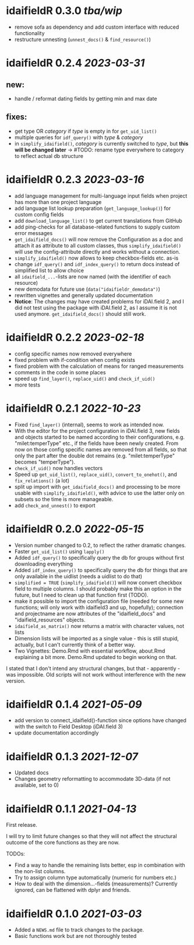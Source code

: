 # idaifieldR 0.3.0 _tba/wip_
* remove sofa as dependency and add custom interface with reduced functionality
* restructure unnesting (`unnest_docs()` & `find_resource()`)

# idaifieldR 0.2.4 _2023-03-31_
## new:  

* handle / reformat dating fields by getting min and max date

## fixes:

* get type OR *category* if *type* is empty in for `get_uid_list()`
* multiple queries for `idf_query()` with *type* & *category*
* in `simplify_idaifield()`, *category* is currently switched to *type*, 
  but **this will be changed later** -> #TODO: rename type everywhere to
  category to reflect actual db structure

# idaifieldR 0.2.3 _2023-03-16_
* add language management for multi-language input fields when project has more than one project language
* add language list lookup preparation (`get_language_lookup()`) for custom config fields
* add `download_language_list()` to get current translations from GitHub
* add ping-checks for all database-related functions to supply custom error messages
* `get_idaifield_docs()` will now remove the Configuration as a doc and attach it as attribute to all custom classes, thus `simplify_idaifield()` will use the config-attribute directly and works without a connection. 
* `simplify_idaifield()` now allows to keep checkbox-fields etc. as-is
* change `idf_query()` and `idf_index_query()` to return docs instead of simplified list to allow choice
* all `idaifield_...`-lists are now named (with the identifier of each resource)
* new demodata for future use (`data("idaifieldr_demodata")`)
* rewritten vignettes and generally updated documentation
* **Notice**: The changes may have created problems for iDAI.field 2, and I did not test using the package with iDAI.field 2, as I assume it is not used anymore. `get_idaifield_docs()` should still work.

# idaifieldR 0.2.2 _2023-02-18_
* config specific names now removed everywhere
* fixed problem with if-condition when config exists
* fixed problem with the calculation of means for ranged measurements
* comments in the code in some places
* speed up `find_layer()`, `replace_uid()` and `check_if_uid()` 
* more tests

# idaifieldR 0.2.1 _2022-10-23_
* Fixed `find_layer()` (internal), seems to work as intended now.
* With the editor for the project configuration in iDAI.field 3, new fields and objects started to be named according to their configurations, e.g. "milet:temperType" etc., if the fields have been newly created. From now on those config specific names are removed from all fields, so that only the part after the double dot remains (e.g. "milet:temperType" becomes "temperType").
* `check_if_uid()` now handles vectors
* Speed up `get_uid_list()`, `replace_uid()`, `convert_to_onehot()`, and `fix_relations()` (a lot)
* split up import with `get_idaifield_docs()` and processing to be more usable with `simplify_idaifield()`, with advice to use the latter only on subsets so the time is more manageable. 
* add `check_and_unnest()` to export


# idaifieldR 0.2.0 _2022-05-15_

* Version number changed to 0.2, to reflect the rather dramatic changes.
* Faster `get_uid_list()` using `lapply()`
* Added `idf_query()` to specifically query the db for groups without first downloading everything
* Added `idf_index_query()` to specifically query the db for things that are only available in the uidlist (needs a uidlist to do that)
* `simplified = TRUE` (`simplify_idaifield()`) will now convert checkbox field to multiple columns. I should probably make this an option in the future, but I need to clean up that function first (TODO).
* make it possible to import the configuration file (needed for some new functions; will only work with idaifield3 and up, hopefully); connection and projectname are now attributes of the "idaifield_docs" and "idaifield_resources" objects.
* `idaifield_as_matrix()` now returns a matrix with character values, not lists
* Dimension lists will be imported as a single value - this is still stupid, actually, but I can't currently think of a better way.
* Two Vignettes: Demo.Rmd with essential workflow, about.Rmd explaining a bit more. Demo.Rmd updated to begin working on that.


I stated that I don't intend any structural changes, but that - apparently - was impossible. Old scripts will not work without interference with the new version.

# idaifieldR 0.1.4 _2021-05-09_

* add version to connect_idaifield()-function since options have changed with the switch to Field Desktop (iDAI.field 3)
* update documentation accordingly

# idaifieldR 0.1.3 _2021-12-07_

* Updated docs
* Changes geometry reformatting to accommodate 3D-data (if not available, set to 0)

# idaifieldR 0.1.1 _2021-04-13_

First release. 

I will try to limit future changes so that they will not affect the structural outcome of the core functions as they are now. 

TODOs:
* Find a way to handle the remaining lists better, esp in combination with the non-list columns.
* Try to assign column type automatically (numeric for numbers etc.)
* How to deal with the dimension...-fields (measurements)? Currently ignored, can be flattened with dplyr and friends.


# idaifieldR 0.1.0 _2021-03-03_

* Added a `NEWS.md` file to track changes to the package.
* Basic functions work but are not thoroughly tested
